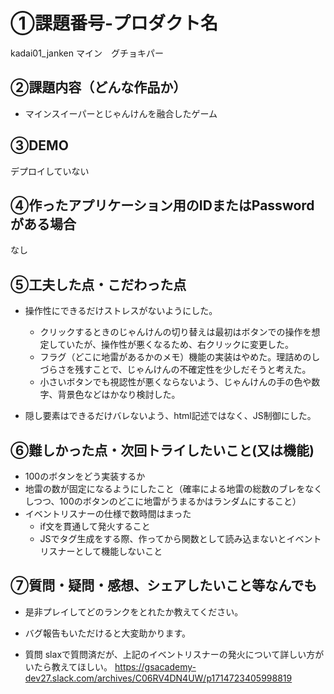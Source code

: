 # ①課題番号-プロダクト名
kadai01_janken
マイン　グチョキパー

## ②課題内容（どんな作品か）

- マインスイーパーとじゃんけんを融合したゲーム

## ③DEMO

デプロイしていない

## ④作ったアプリケーション用のIDまたはPasswordがある場合

なし

## ⑤工夫した点・こだわった点


- 操作性にできるだけストレスがないようにした。
  - クリックするときのじゃんけんの切り替えは最初はボタンでの操作を想定していたが、操作性が悪くなるため、右クリックに変更した。
  - フラグ（どこに地雷があるかのメモ）機能の実装はやめた。理詰めのしづらさを残すことで、じゃんけんの不確定性を少しだそうと考えた。
  - 小さいボタンでも視認性が悪くならないよう、じゃんけんの手の色や数字、背景色などはかなり検討した。

- 隠し要素はできるだけバレないよう、html記述ではなく、JS制御にした。



## ⑥難しかった点・次回トライしたいこと(又は機能)

- 100のボタンをどう実装するか
- 地雷の数が固定になるようにしたこと（確率による地雷の総数のブレをなくしつつ、100のボタンのどこに地雷がうまるかはランダムにすること）
- イベントリスナーの仕様で数時間はまった
  - if文を貫通して発火すること
  - JSでタグ生成をする際、作ってから関数として読み込まないとイベントリスナーとして機能しないこと 

## ⑦質問・疑問・感想、シェアしたいこと等なんでも
- 是非プレイしてどのランクをとれたか教えてください。
- バグ報告もいただけると大変助かります。

- 質問 slaxで質問済だが、上記のイベントリスナーの発火について詳しい方がいたら教えてほしい。
https://gsacademy-dev27.slack.com/archives/C06RV4DN4UW/p1714723405998819
